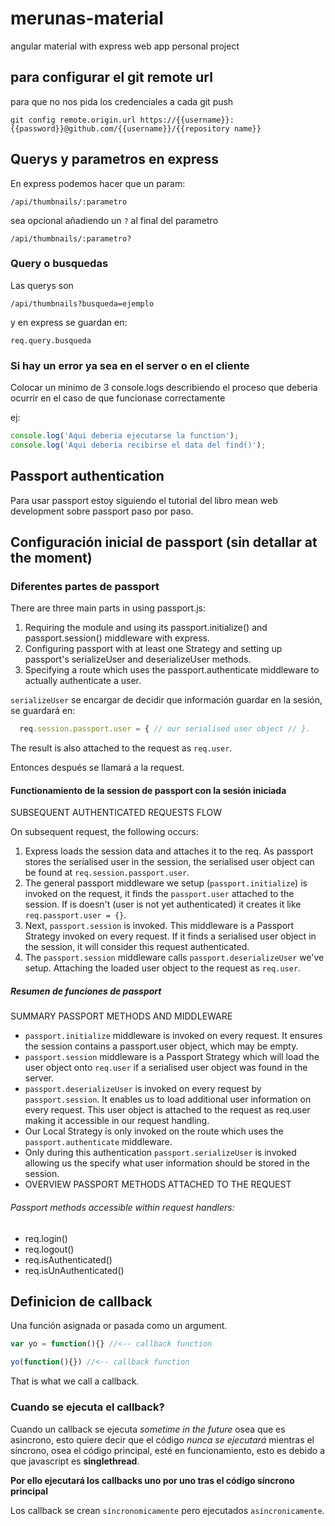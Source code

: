 # merunas-material
angular material with express web app personal project

## para configurar el git remote url
para que no nos pida los credenciales a cada git push

```
git config remote.origin.url https://{{username}}:{{password}}@github.com/{{username}}/{{repository name}}
```

## Querys y parametros en express
En express podemos hacer que un param:

`/api/thumbnails/:parametro`

sea opcional añadiendo un `?` al final del parametro

`/api/thumbnails/:parametro?`

### Query o busquedas
Las querys son

`/api/thumbnails?busqueda=ejemplo`

y en express se guardan en:

`req.query.busqueda`

### Si hay un error ya sea en el server o en el cliente
Colocar un minimo de 3 console.logs describiendo el proceso que deberia ocurrir en el caso de que funcionase correctamente

ej:

```javascript
console.log('Aqui deberia ejecutarse la function');
console.log('Aqui deberia recibirse el data del find()');
```

## Passport authentication
Para usar passport estoy siguiendo el tutorial del libro mean web development sobre passport paso por paso.

## Configuración inicial de passport (sin detallar at the moment)
### Diferentes partes de passport
There are three main parts in using passport.js:
1. Requiring the module and using its passport.initialize() and passport.session() middleware with express.
2. Configuring passport with at least one Strategy and setting up passport's serializeUser and deserializeUser methods.
3. Specifying a route which uses the passport.authenticate middleware to actually authenticate a user.

`serializeUser` se encargar de decidir que información guardar en la sesión, se guardará en:

```javascript
  req.session.passport.user = { // our serialised user object // }.
```

The result is also attached to the request as `req.user`.

Entonces después se llamará a la request.

#### Functionamiento de la session de passport con la sesión iniciada
SUBSEQUENT AUTHENTICATED REQUESTS FLOW

On subsequent request, the following occurs:
1. Express loads the session data and attaches it to the req. As passport stores the serialised user in the session, the serialised user object can be found at `req.session.passport.user`.
2. The general passport middleware we setup (`passport.initialize`) is invoked on the request, it finds the `passport.user` attached to the session. If is doesn't (user is not yet authenticated) it creates it like `req.passport.user = {}`.
3. Next, `passport.session` is invoked. This middleware is a Passport Strategy invoked on every request. If it finds a serialised user object in the session, it will consider this request authenticated.
4. The `passport.session` middleware calls `passport.deserializeUser` we've setup. Attaching the loaded user object to the request as `req.user`.

##### Resumen de funciones de passport
SUMMARY PASSPORT METHODS AND MIDDLEWARE
- `passport.initialize` middleware is invoked on every request. It ensures the session contains a passport.user object, which may be empty.
- `passport.session` middleware is a Passport Strategy which will load the user object onto `req.user` if a serialised user object was found in the server.
- `passport.deserializeUser` is invoked on every request by `passport.session`. It enables us to load additional user information on every request. This user object is attached to the request as req.user making it accessible in our request handling.
- Our Local Strategy is only invoked on the route which uses the `passport.authenticate` middleware.
- Only during this authentication `passport.serializeUser` is invoked allowing us the specify what user information should be stored in the session.
- OVERVIEW PASSPORT METHODS ATTACHED TO THE REQUEST

###### Passport methods accessible within request handlers:
- req.login()
- req.logout()
- req.isAuthenticated()
- req.isUnAuthenticated()

## Definicion de callback
Una función asignada or pasada como un argument.

```javascript
var yo = function(){} //<-- callback function
```

```javascript
yo(function(){}) //<-- callback function
```

That is what we call a callback.

### Cuando se ejecuta el callback?
Cuando un callback se ejecuta _sometime in the future_ osea que es asincrono, esto quiere decir que el código _nunca se ejecutará_ mientras el síncrono, osea el código principal, esté en funcionamiento, esto es debido a que javascript es **singlethread**.

**Por ello ejecutará los callbacks uno por uno tras el código síncrono principal**

Los callback se crean `síncronomicamente` pero ejecutados `asíncronicamente`.
